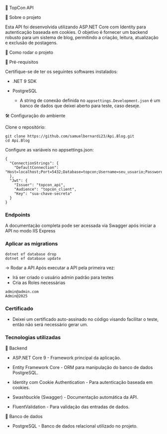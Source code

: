 📌 TopCon API

📖 Sobre o projeto

Esta API foi desenvolvida utilizando ASP.NET Core com Identity para autenticação baseada em cookies. O objetivo é fornecer um backend robusto para um sistema de blog, permitindo a criação, leitura, atualização e exclusão de postagens.

🚀 Como rodar o projeto

📌 Pré-requisitos

Certifique-se de ter os seguintes softwares instalados:

- .NET 9 SDK

- PostgreSQL
  - A string de conexão definida no ```appsettings.Development.json``` é um banco de dados que deixei aberto para teste, caso deseje.


🛠 Configuração do ambiente

Clone o repositório:

```
git clone https://github.com/samuelbernardi23/Api.Blog.git
cd Api.Blog
```

Configure as variáveis no appsettings.json:
```
{
  "ConnectionStrings": {
    "DefaultConnection": "Host=localhost;Port=5432;Database=topcon;Username=seu_usuario;Password=sua_senha"
  },
  "Jwt": {
    "Issuer": "topcon_api",
    "Audience": "topcon_client",
    "Key": "sua-chave-secreta"
  }
}
```

### Endpoints
A documentação completa pode ser acessada via Swagger após iniciar a API  no modo IIS Express


### Aplicar as migrations
```
dotnet ef database drop
dotnet ef database update
```

-> Rodar a API
Após executar a API pela primeira vez:
- Irá ser criado o usuário admin padrão para testes
- Cria as Roles necessárias
```
admin@admin.com
Admin@2025
```

### Certificado
- Deixei um certificado auto-assinado no código visando facilitar o teste, então não será necessário gerar um.

### Tecnologias utilizadas

🔹 Backend

- ASP.NET Core 9 - Framework principal da aplicação.

- Entity Framework Core - ORM para manipulação do banco de dados PostgreSQL.

- Identity com Cookie Authentication - Para autenticação baseada em cookies.

- Swashbuckle (Swagger) - Documentação automática da API.

- FluentValidation - Para validação das entradas de dados.


🔹 Banco de dados

- PostgreSQL - Banco de dados relacional utilizado no projeto.

